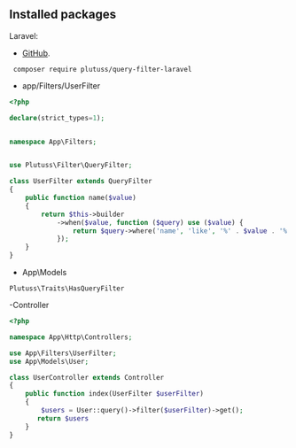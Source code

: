 ## Installed packages

Laravel:
- [GitHub](https://github.com/plutuss/query-filter-laravel).

```shell
 composer require plutuss/query-filter-laravel
```


- app/Filters/UserFilter
```php
<?php

declare(strict_types=1);


namespace App\Filters;


use Plutuss\Filter\QueryFilter;

class UserFilter extends QueryFilter
{
    public function name($value)
    {
        return $this->builder
            ->when($value, function ($query) use ($value) {
                return $query->where('name', 'like', '%' . $value . '%');
            });
    }
}
```

- App\Models  
```shell
Plutuss\Traits\HasQueryFilter
```

-Controller
```php
<?php

namespace App\Http\Controllers;

use App\Filters\UserFilter;
use App\Models\User;

class UserController extends Controller
{
    public function index(UserFilter $userFilter)
    {
        $users = User::query()->filter($userFilter)->get();
       return $users
    }
}
```
